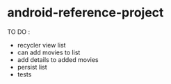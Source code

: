 # android-reference-project
TO DO :
- recycler view list
- can add movies to list
- add details to added movies
- persist list
- tests